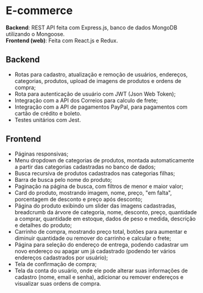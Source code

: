 # E-commerce
<strong>Backend</strong>: REST API feita com Express.js, banco de dados MongoDB utilizando o Mongoose.</br>
<strong>Frontend (web)</strong>: Feita com React.js e Redux.</br>

## Backend
- Rotas para cadastro, atualização e remoção de usuários, endereços, categorias, produtos, upload de imagens de produtos e ordens de compra;
- Rota para autenticação de usuário com JWT (Json Web Token);
- Integração com a API dos Correios para calculo de frete;
- Integração com a API de pagamentos PayPal, para pagamentos com cartão de crédito e boleto.
- Testes unitários com Jest.

## Frontend
- Páginas responsivas;
- Menu dropdown de categorias de produtos, montada automaticamente a partir das categorias cadastradas no banco de dados;
- Busca recursiva de produtos cadastrados nas categorias filhas;
- Barra de busca pelo nome do produto;
- Paginação na página de busca, com filtros de menor e maior valor;
- Card do produto, mostrando imagem, nome, preço, "em falta", porcentagem de desconto e preço após desconto;
- Página do produto exibindo um slider das imagens cadastradas, breadcrumb da árvore de categoria, nome, desconto, preço, quantidade a comprar, quantidade em estoque, dados de peso e medida, descrição e detalhes do produto;
- Carrinho de compra, mostrando preço total, botões para aumentar e diminuir quantidade ou remover do carrinho e calcular o frete;
- Página para seleção do endereço de entrega, podendo cadastrar um novo endereço ou apagar um já cadastrado (podendo ter vários endereços cadastrados por usuário);
- Tela de confirmação de compra;
- Tela da conta do usuário, onde ele pode alterar suas informações de cadastro (nome, email e senha), adicionar ou remover endereços e visualizar suas ordens de compra.
